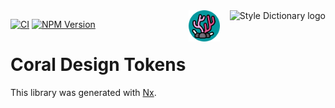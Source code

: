 <div align="right">
    <img src="https://amzn.github.io/style-dictionary/assets/logo.png" alt="Style Dictionary logo" height="50" align="right">
    <img src="https://github.com/divetool/coral/raw/main/docs/coral-logo.png" alt="Coral logo" title="Coral" width="50" align="right" style="margin-right: 1rem;"/>
</div>

[![CI](https://github.com/divetool/coral/actions/workflows/ci.yml/badge.svg)](https://github.com/divetool/coral/actions/workflows/ci.yml)
[![NPM Version](https://img.shields.io/npm/v/@divetool/coral-tokens?color=green&label=%40divetool%2Fcoral-tokens&logo=npm)](https://www.npmjs.com/@divetool/coral-tokens)

# Coral Design Tokens

This library was generated with [Nx](https://nx.dev).
